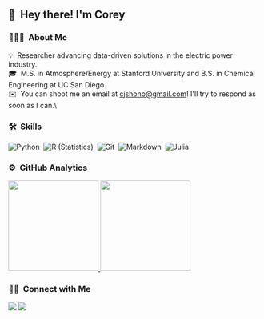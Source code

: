 <!--
**cshono/cshono** is a ✨ _special_ ✨ repository because its `README.md` (this file) appears on your GitHub profile.
-->

## 👋 &nbsp;Hey there! I'm Corey

### 👨🏻‍💻 &nbsp;About Me

💡 &nbsp;Researcher advancing data-driven solutions in the electric power industry.\
🎓 &nbsp;M.S. in Atmosphere/Energy at Stanford University and B.S. in Chemical Engineering at UC San Diego.\
✉️ &nbsp;You can shoot me an email at cjshono@gmail.com! I'll try to respond as soon as I can.\

### 🛠 &nbsp;Skills

![Python](https://img.shields.io/badge/-Python-333333?style=flat&logo=python)&nbsp;
![R (Statistics)](https://img.shields.io/badge/-R-333333?style=flat&logo=R&logoColor=276DC3)&nbsp;
![Git](https://img.shields.io/badge/-Git-333333?style=flat&logo=git)&nbsp;
![Markdown](https://img.shields.io/badge/-Markdown-333333?style=flat&logo=markdown)&nbsp;
![Julia](https://img.shields.io/badge/-Julia-333333?style=flat&logo=julia)

### ⚙️ &nbsp;GitHub Analytics

<p align="left">
<a href="https://github.com/cshono">
  <img height="180em" src="https://github-readme-stats-eight-theta.vercel.app/api?username=cshono&show_icons=true&theme=react&include_all_commits=true&count_private=true"/>
  <img height="180em" src="https://github-readme-stats-eight-theta.vercel.app/api/top-langs/?username=cshono&layout=compact&langs_count=8&theme=react"/>
</a>
</p>

### 🤝🏻 &nbsp;Connect with Me

<p align="left">
<a href="https://www.linkedin.com/in/corey-shono/"><img src="https://img.shields.io/badge/-Corey%20Shono-0077B5?style=flat-square&logo=Linkedin&logoColor=white"/></a>
<a href="mailto:cjshono@gmail.com"><img src="https://img.shields.io/badge/-cjshono@gmail.com-D14836?style=flat-square&logo=Gmail&logoColor=white"/></a>
</p>
